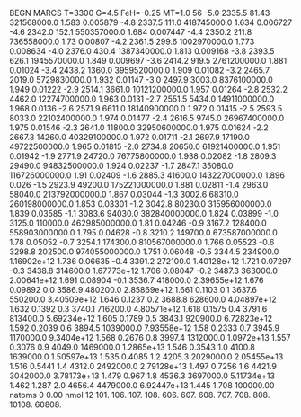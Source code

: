 BEGN
MARCS T=3300 G=4.5 FeH=-0.25 MT=1.0
                  56
-5.0 2335.5 81.43 321568000.0 1.583 0.005879 
-4.8 2337.5 111.0 418745000.0 1.634 0.006727 
-4.6 2342.0 152.1 550357000.0 1.684 0.007447 
-4.4 2350.2 211.8 736558000.0 1.73 0.00807 
-4.2 2361.5 299.6 1002970000.0 1.773 0.008634 
-4.0 2376.0 430.4 1387340000.0 1.813 0.009168 
-3.8 2393.5 626.1 1945570000.0 1.849 0.009697 
-3.6 2414.2 919.5 2761200000.0 1.881 0.01024 
-3.4 2438.2 1360.0 3959520000.0 1.909 0.01082 
-3.2 2465.7 2019.0 5729830000.0 1.932 0.01147 
-3.0 2497.9 3003.0 8376100000.0 1.949 0.01222 
-2.9 2514.1 3661.0 10121200000.0 1.957 0.01264 
-2.8 2532.2 4462.0 12274700000.0 1.963 0.0131 
-2.7 2551.5 5434.0 14911000000.0 1.968 0.0136 
-2.6 2571.9 6611.0 18140900000.0 1.972 0.01415 
-2.5 2593.5 8033.0 22102400000.0 1.974 0.01477 
-2.4 2616.5 9745.0 26967400000.0 1.975 0.01546 
-2.3 2641.0 11800.0 32950600000.0 1.975 0.01624 
-2.2 2667.3 14260.0 40329100000.0 1.972 0.01711 
-2.1 2697.9 17190.0 49722500000.0 1.965 0.01815 
-2.0 2734.8 20650.0 61921400000.0 1.951 0.01942 
-1.9 2771.9 24720.0 76775800000.0 1.938 0.02082 
-1.8 2809.3 29490.0 94832500000.0 1.924 0.02237 
-1.7 2847.1 35080.0 116726000000.0 1.91 0.02409 
-1.6 2885.3 41600.0 143227000000.0 1.896 0.026 
-1.5 2923.9 49200.0 175221000000.0 1.881 0.02811 
-1.4 2963.0 58040.0 213792000000.0 1.867 0.03044 
-1.3 3002.6 68310.0 260198000000.0 1.853 0.03301 
-1.2 3042.8 80230.0 315956000000.0 1.839 0.03585 
-1.1 3083.6 94030.0 382840000000.0 1.824 0.03899 
-1.0 3125.0 110000.0 462985000000.0 1.81 0.04246 
-0.9 3167.2 128400.0 558903000000.0 1.795 0.04628 
-0.8 3210.2 149700.0 673587000000.0 1.78 0.05052 
-0.7 3254.1 174300.0 810567000000.0 1.766 0.05523 
-0.6 3298.8 202500.0 974055000000.0 1.751 0.06048 
-0.5 3344.5 234900.0 1.16902e+12 1.736 0.06635 
-0.4 3391.2 272100.0 1.40128e+12 1.721 0.07297 
-0.3 3438.8 314600.0 1.67773e+12 1.706 0.08047 
-0.2 3487.3 363000.0 2.00641e+12 1.691 0.08904 
-0.1 3536.7 418000.0 2.39655e+12 1.676 0.09892 
0.0 3586.9 480200.0 2.85869e+12 1.661 0.1103 
0.1 3637.6 550200.0 3.40509e+12 1.646 0.1237 
0.2 3688.8 628600.0 4.04897e+12 1.632 0.1392 
0.3 3740.1 716200.0 4.80571e+12 1.618 0.1575 
0.4 3791.6 813400.0 5.69234e+12 1.605 0.1789 
0.5 3843.1 920900.0 6.72823e+12 1.592 0.2039 
0.6 3894.5 1039000.0 7.93558e+12 1.58 0.2333 
0.7 3945.9 1170000.0 9.3404e+12 1.568 0.2676 
0.8 3997.4 1312000.0 1.0972e+13 1.557 0.3076 
0.9 4049.0 1469000.0 1.2865e+13 1.546 0.3543 
1.0 4100.8 1639000.0 1.50597e+13 1.535 0.4085 
1.2 4205.3 2029000.0 2.05455e+13 1.516 0.5441 
1.4 4312.0 2492000.0 2.79128e+13 1.497 0.7256 
1.6 4421.9 3042000.0 3.78173e+13 1.479 0.967 
1.8 4536.3 3697000.0 5.11734e+13 1.462 1.287 
2.0 4656.4 4479000.0 6.92447e+13 1.445 1.708 
100000.00
natoms              0      0.00
nmol          12
          101.         106.       107.      108.         606.        607.        608.
          707.         708.       808.    10108.       60808.
